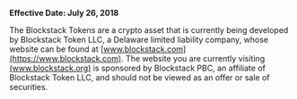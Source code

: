 **Effective Date: July 26, 2018**

The Blockstack Tokens are a crypto asset that is currently being developed by
Blockstack Token LLC, a Delaware limited liability company, whose website can be
found at [www.blockstack.com](https://www.blockstack.com). The website you are
currently visiting [(www.blockstack.org)](www.blockstack.org) is sponsored by
Blockstack PBC, an affiliate of Blockstack Token LLC, and should not be viewed
as an offer or sale of securities.
